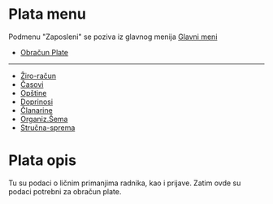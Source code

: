 # Plata menu

Podmenu "Zaposleni" se poziva iz glavnog menija [Glavni meni](../../index_sr.md)

- [Obračun Plate](ob602_sr/ob602_sr.md)
---
- [Žiro-račun](ob001_sr/ob001_sr.md)
- [Časovi](ob002_sr/ob002_sr.md)
- [Opštine](ob003_sr/ob003_sr.md)
- [Doprinosi](ob005_sr/ob005_sr.md)
- [Članarine](ob004_sr/ob004_sr.md)
- [Organiz.Šema](ob101_sr/ob101_sr.md)
- [Stručna-sprema](ob107_sr/ob107_sr.md)

# Plata opis

Tu su podaci o ličnim primanjima radnika, kao i prijave.
Zatim ovde su podaci potrebni za obračun plate.
